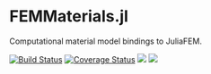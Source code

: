 # FEMMaterials.jl

Computational material model bindings to JuliaFEM.

[![Build Status](https://travis-ci.org/JuliaFEM/Materials.jl.svg?branch=master)](https://travis-ci.org/JuliaFEM/FEMMaterials.jl)
[![Coverage Status](https://coveralls.io/repos/github/JuliaFEM/Materials.jl/badge.svg?branch=master)](https://coveralls.io/github/JuliaFEM/FEMMaterials.jl?branch=master)
[![](https://img.shields.io/badge/docs-stable-blue.svg)](https://juliafem.github.io/FEMMaterials.jl/stable)
[![](https://img.shields.io/badge/docs-latest-blue.svg)](https://juliafem.github.io/FEMMaterials.jl/latest)
